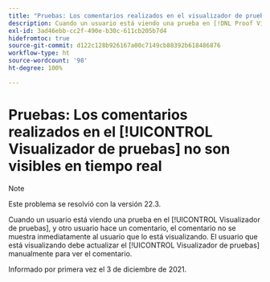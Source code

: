```yaml
---
title: "Pruebas: Los comentarios realizados en el visualizador de pruebas no son visibles en tiempo real"
description: Cuando un usuario está viendo una prueba en [!DNL Proof Viewer], y otro usuario hace un comentario, el comentario no se muestra inmediatamente al usuario que la está visualizando.
exl-id: 3ad46ebb-cc2f-490e-b30c-611cb205b7d4
hidefromtoc: true
source-git-commit: d122c128b926167a00c7149cb88392b618486876
workflow-type: ht
source-wordcount: '98'
ht-degree: 100%

---
```


# Pruebas: Los comentarios realizados en el [!UICONTROL Visualizador de pruebas] no son visibles en tiempo real

>[!NOTE]
>
>Este problema se resolvió con la versión 22.3.

Cuando un usuario está viendo una prueba en el [!UICONTROL Visualizador de pruebas], y otro usuario hace un comentario, el comentario no se muestra inmediatamente al usuario que lo está visualizando. El usuario que está visualizando debe actualizar el [!UICONTROL Visualizador de pruebas] manualmente para ver el comentario.

Informado por primera vez el 3 de diciembre de 2021.
